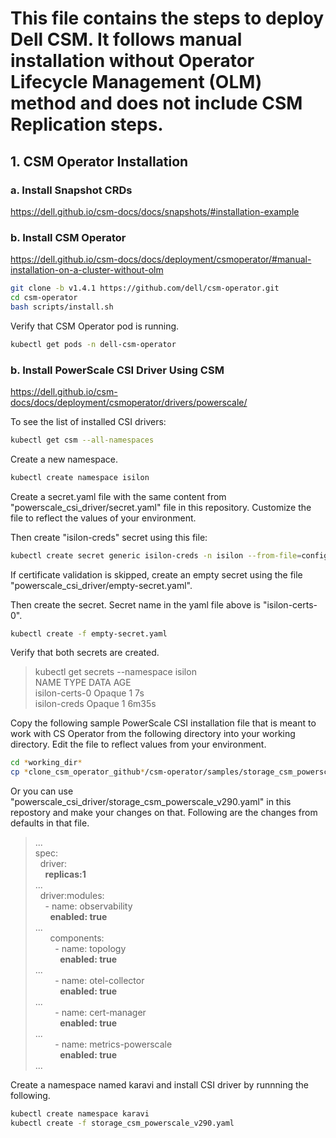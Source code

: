 # This file contains the steps to deploy Dell CSM. It follows manual installation without Operator Lifecycle Management (OLM) method and does not include CSM Replication steps. 

## 1. CSM Operator Installation
### a. Install Snapshot CRDs

https://dell.github.io/csm-docs/docs/snapshots/#installation-example

### b. Install CSM Operator

https://dell.github.io/csm-docs/docs/deployment/csmoperator/#manual-installation-on-a-cluster-without-olm

```bash
git clone -b v1.4.1 https://github.com/dell/csm-operator.git
cd csm-operator
bash scripts/install.sh
```

Verify that CSM Operator pod is running.
```bash
kubectl get pods -n dell-csm-operator
```

### b. Install PowerScale CSI Driver Using CSM

https://dell.github.io/csm-docs/docs/deployment/csmoperator/drivers/powerscale/

To see the list of installed CSI drivers:  
```bash
kubectl get csm --all-namespaces
```

Create a new namespace.
```bash
kubectl create namespace isilon
```

Create a secret.yaml file with the same content from "powerscale_csi_driver/secret.yaml" file in this repository. Customize the file to reflect the values of your environment.

Then create "isilon-creds" secret using this file:

```bash
kubectl create secret generic isilon-creds -n isilon --from-file=config=secret.yaml
```

If certificate validation is skipped, create an empty secret using the file "powerscale_csi_driver/empty-secret.yaml".

Then create the secret. Secret name in the yaml file above is "isilon-certs-0".

```bash
kubectl create -f empty-secret.yaml
```

Verify that both secrets are created.

> kubectl get secrets --namespace isilon  
> NAME             TYPE     DATA   AGE  
> isilon-certs-0   Opaque   1      7s  
> isilon-creds     Opaque   1      6m35s  

Copy the following sample PowerScale CSI installation file that is meant to work with CS Operator from the following directory into your working directory. Edit the file to reflect values from your environment.

```bash
cd *working_dir*
cp *clone_csm_operator_github*/csm-operator/samples/storage_csm_powerscale_v290.yaml .
```
Or you can use "powerscale_csi_driver/storage_csm_powerscale_v290.yaml" in this repostory and make your changes on that. Following are the changes from defaults in that file.

> ...  
> spec:   
> &nbsp;&nbsp;driver:  
> &nbsp;&nbsp;&nbsp;&nbsp;**replicas:1**  
> ...  
> &nbsp;&nbsp;driver:modules:  
> &nbsp;&nbsp;&nbsp;&nbsp;- name: observability  
> &nbsp;&nbsp;&nbsp;&nbsp;&nbsp;&nbsp;**enabled: true**  
> ...   
> &nbsp;&nbsp;&nbsp;&nbsp;&nbsp;&nbsp;components:  
> &nbsp;&nbsp;&nbsp;&nbsp;&nbsp;&nbsp;&nbsp;&nbsp;- name: topology  
> &nbsp;&nbsp;&nbsp;&nbsp;&nbsp;&nbsp;&nbsp;&nbsp;&nbsp;&nbsp;**enabled: true**  
> ...  
> &nbsp;&nbsp;&nbsp;&nbsp;&nbsp;&nbsp;&nbsp;&nbsp;- name: otel-collector  
> &nbsp;&nbsp;&nbsp;&nbsp;&nbsp;&nbsp;&nbsp;&nbsp;&nbsp;&nbsp;**enabled: true**  
> ...  
> &nbsp;&nbsp;&nbsp;&nbsp;&nbsp;&nbsp;&nbsp;&nbsp;- name: cert-manager  
> &nbsp;&nbsp;&nbsp;&nbsp;&nbsp;&nbsp;&nbsp;&nbsp;&nbsp;&nbsp;**enabled: true**  
> ...  
> &nbsp;&nbsp;&nbsp;&nbsp;&nbsp;&nbsp;&nbsp;&nbsp;- name: metrics-powerscale  
> &nbsp;&nbsp;&nbsp;&nbsp;&nbsp;&nbsp;&nbsp;&nbsp;&nbsp;&nbsp;**enabled: true**  
> ...       

Create a namespace named karavi and install CSI driver by runnning the following.
```bash
kubectl create namespace karavi
kubectl create -f storage_csm_powerscale_v290.yaml
```



